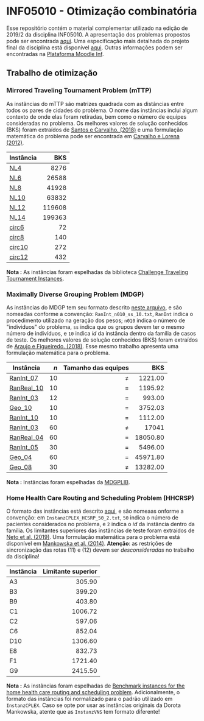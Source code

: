 
# INF05010 - Otimização combinatória

Esse repositório contém o material complementar utilizado na edição de 2019/2 da disciplina INF05010. A apresentação dos problemas propostos pode ser encontrada [aqui](trab-opt-apresentacao.pdf).
Uma especificação mais detalhada do projeto final da disciplina está disponível [aqui](trab-opt.pdf). Outras informações podem ser encontradas na [Plataforma Moodle Inf](https://moodle.inf.ufrgs.br/course/view.php?id=255).

## Trabalho de otimização

### Mirrored Traveling Tournament Problem (mTTP)

As instâncias do mTTP são matrizes quadrada com as distâncias entre todos os pares de cidades do problema. O nome das instâncias inclui algum contexto de onde elas foram retiradas, bem como o número de equipes consideradas no problema. Os melhores valores de solução conhecidos (BKS) foram extraídos de [Santos e Carvalho. (2018)](https://proceedings.science/sbpo/papers/algoritmo-genetico-aplicado-a-otimizacao-do-planejamento-de-torneios-esportivos) e uma formulação matemática do problema pode ser encontrada em [Carvalho e Lorena (2012)](https://www.sciencedirect.com/science/article/abs/pii/S0360835212001726).

| Instância | BKS    |
|-----------|-------:|
|[NL4](instancias/mttp/N4.txt)             | 8276   |
|[NL6](instancias/mttp/N6.txt)             | 26588  |
|[NL8](instancias/mttp/N8.txt)             | 41928  |
|[NL10](instancias/mttp/N10.txt)           | 63832  |
|[NL12](instancias/mttp/N12.txt)           | 119608 |
|[NL14](instancias/mttp/N14.txt)           | 199363 |
|[circ6](instancias/mttp/circ6.txt)        | 72     |
|[circ8](instancias/mttp/circ8.txt)        | 140    |
|[circ10](instancias/mttp/circ10.txt)      | 272    |
|[circ12](instancias/mttp/circ12.txt)      | 432    |

__Nota :__ As instâncias foram espelhadas da biblioteca [Challenge Traveling Tournament Instances](https://mat.gsia.cmu.edu/TOURN/).


### Maximally Diverse Grouping Problem (MDGP)

As instâncias do MDGP tem seu formato descrito [neste arquivo](instancias/mdgp/instance_format.txt), e são nomeadas conforme a convenção: `RanInt_n010_ss_10.txt`, `RanInt` indica o procedimento utilizado na geração dos pesos; `n010` indica o número de "individuos" do problema, `ss` indica que os grupos devem ter o mesmo número de indivíduos, e `10` indica _id_ da instância dentro da família de casos de teste. Os melhores valores de solução conhecidos (BKS) foram extraídos de [Araujo e Figueiredo. (2018)](https://proceedings.science/sbpo/papers/o-problema-da-diversidade-maxima-de-grupos%3A-uma-abordagem-de-programacao-linear-inteira). Esse mesmo trabalho apresenta uma formulação matemática para o problema.

| Instância | _n_ | Tamanho das equipes | BKS |
|-----------|----:|--------------------:|----:|
|[RanInt_07](instancias/mdgp/RanInt_n010_ds_07.txt)   | 10  | ≠   | 1221.00     |
|[RanReal_10](instancias/mdgp/RanReal_n010_ss_10.txt)  | 10  | =   | 1195.92    |
|[RanInt_03](instancias/mdgp/RanInt_n012_ss_03.txt)   | 12  | =   | 993.00      |
|[Geo_10](instancias/mdgp/Geo_n010_ss_10.txt)      | 10  | =   | 3752.03        |
|[RanInt_10](instancias/mdgp/RanInt_n010_ss_10.txt)   | 10  | =   | 1112.00    |
|[RanInt_03](instancias/mdgp/RanInt_n060_ds_03.txt)   | 60  | ≠   | 17041      |
|[RanReal_04](instancias/mdgp/RanReal_n060_ss_04.txt)  | 60  | =   | 18050.80   |
|[RanInt_05](instancias/mdgp/RanInt_n030_ss_05.txt)   | 30  | =   | 5496.00    |
|[Geo_04](instancias/mdgp/Geo_n060_ss_04.txt)      | 60  | =   | 45971.80   |
|[Geo_08](instancias/mdgp/Geo_n030_ds_08.txt)      | 30  | ≠   |  13282.00  |


__Nota :__ Instâncias foram espelhadas da [MDGPLIB](http://grafo.etsii.urjc.es/index.php/category/maximally-diverse-grouping/).


### Home Health Care Routing and Scheduling Problem (HHCRSP)

O formato das instâncias está descrito [aqui](http://wcms.itz.uni-halle.de/download.php?down=38056&elem=2882667), e são nomeaas onforme a convenção: em `InstanzCPLEX_HCSRP_50_2.txt`, `50` indica o número de pacientes considerados no problema, e `2` indica o _id_ da instância dentro da família. Os limitantes superiores das instâncias de teste foram extraídos de [Neto et al. (2019)](neto-2019.pdf). Uma formulação matemática para o problema está disponível em [Mankowska et al. (2014)](https://link.springer.com/article/10.1007%2Fs10729-013-9243-1). __Atenção__: as restrições de sincronização das rotas (11) e (12) devem ser _desconsideradas_ no trabalho da disciplina!

| Instância | Limitante superior |
|-----------|-------------------:|
|A3  |   305.90   |
|B3  |   399.20   |
|B9  |   403.80   |
|C1  |  1006.72   |
|C2  |   597.06   |
|C6  |   852.04   |
|D10 |  1306.60   |
|E8  |   832.73   |
|F1  |  1721.40   |
|G9  |  2415.50   |


__Nota :__ As instâncias foram espelhadas de [Benchmark instances for the home health care routing and scheduling problem](https://prodlog.wiwi.uni-halle.de/forschung/research_data/hhcrsp/). Adicionalmente, o formato das instâncias foi normalizado para o padrão utilizado em `InstanzCPLEX`. Caso se opte por usar as instâncias originais da Dorota Mankowska, atente que as `InstanzVNS` tem formato diferente!

